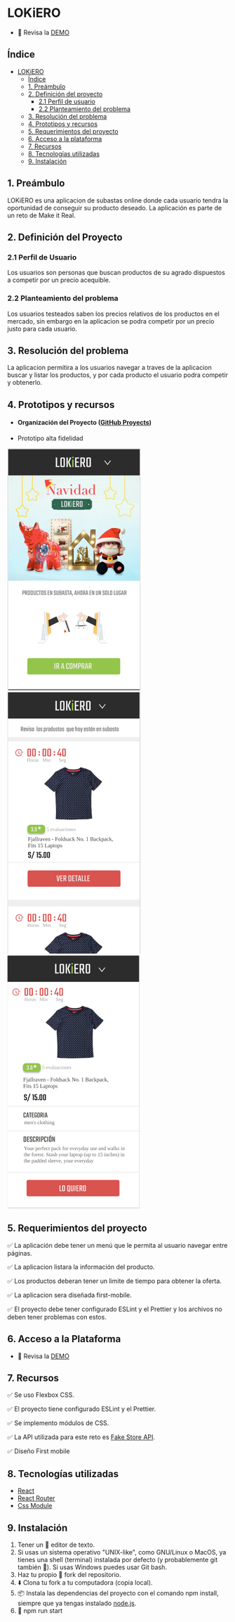 # LOKiERO 
* 👀 Revisa la [DEMO](https://vibrant-wright-0eedef.netlify.app/) 

## Índice

- [LOKiERO](#lokiero)
  - [Índice](#índice)
  - [1. Preámbulo](#1-preámbulo)
  - [2. Definición del proyecto](#2-definición-del-proyecto)
    - [2.1 Perfil de usuario](#21-perfil-de-usuario)
    - [2.2 Planteamiento del problema](#22-planteamiento-del-problema)
  - [3. Resolución del problema](#3-resolución-del-problema)
  - [4. Prototipos y recursos](#4-prototipos-y-recursos)
  - [5. Requerimientos del proyecto](#5-requerimientos-del-proyecto)
  - [6. Acceso a la plataforma](#6-acceso-a-la-plataforma)
  - [7. Recursos](#7-recursos)
  - [8. Tecnologías utilizadas](#8-teconologías-utilizadas)
  - [9. Instalación](#9-instalación)
  
## 1. Preámbulo
LOKiERO es una aplicacion de subastas online donde cada usuario tendra la oportunidad de conseguir su producto deseado.
La aplicación es parte de un reto de Make it Real.

## 2. Definición del Proyecto

### 2.1 Perfil de Usuario
Los usuarios son personas que buscan productos de su agrado dispuestos a competir por un precio acequible.

### 2.2 Planteamiento del problema
Los usuarios testeados saben los precios relativos de los productos en el mercado, sin embargo en la aplicacion se podra competir por un precio justo para cada usuario.

## 3. Resolución del problema
La aplicacion permitira a los usuarios navegar a traves de la aplicacion buscar y listar los productos, y por cada producto el usuario podra competir y obtenerlo.
## 4. Prototipos y recursos

* #### Organización del Proyecto ([GitHub Proyects](https://github.com/nayruthCalla/subastas-app-react/projects/1))
* Prototipo alta fidelidad
 
![MAIN PAGE](https://github.com/danielfelipeq/create-readme/blob/main/imagen-1.png)
![MAIN PAGE](https://github.com/danielfelipeq/create-readme/blob/main/imagen-2.png)
![MAIN PAGE](https://github.com/danielfelipeq/create-readme/blob/main/imagen-3.png)


## 5. Requerimientos del proyecto

✅ La aplicación debe tener un menú que le permita al usuario navegar entre páginas.

✅ La aplicacion listara la información del producto.

✅ Los productos deberan tener un limite de tiempo para obtener la oferta.

✅ La aplicacion sera diseñada first-mobile.

✅ El proyecto debe tener configurado ESLint y el Prettier y los archivos no deben tener problemas con estos.

## 6. Acceso a la Plataforma

* 👀 Revisa la [DEMO](https://vibrant-wright-0eedef.netlify.app/) 

## 7. Recursos

✅ Se uso Flexbox CSS.

✅ El proyecto tiene configurado ESLint y el Prettier.

✅ Se implemento módulos de CSS.

✅ La API utilizada para este reto es [Fake Store API](https://fakestoreapi.com/).

✅ Diseño First mobile

## 8. Tecnologías utilizadas

 * [React](https://es.reactjs.org/)
 * [React Router](https://reactrouter.com/)
 * [Css Module](https://github.com/css-modules/css-modules)

## 9. Instalación
1) Tener un 📝 editor de texto.
2) Si usas un sistema operativo "UNIX-like", como GNU/Linux o MacOS, ya tienes una shell (terminal) instalada por defecto (y probablemente git también 🐧). Si usas Windows puedes usar Git bash.
3) Haz tu propio 🍴 fork del repositorio.
4) ⬇️ Clona tu fork a tu computadora (copia local).
5) 📦 Instala las dependencias del proyecto con el comando npm install, siempre que ya tengas instalado [node.js](https://nodejs.org/es/).
6) 🚀 npm run start
